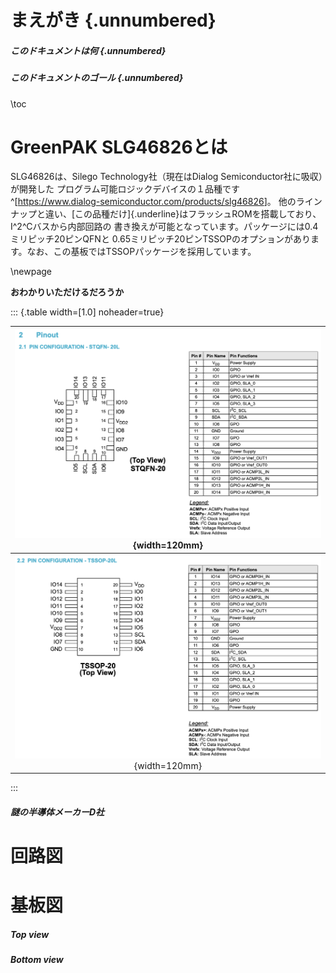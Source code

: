 
# まえがき {.unnumbered}
##### このドキュメントは何 {.unnumbered}
##### このドキュメントのゴール {.unnumbered}

\toc

# GreenPAK SLG46826とは

SLG46826は、Silego Technology社（現在はDialog Semiconductor社に吸収）が開発した
プログラム可能ロジックデバイスの１品種です^[<https://www.dialog-semiconductor.com/products/slg46826>]。
他のラインナップと違い、[この品種だけ]{.underline}はフラッシュROMを搭載しており、I^2^Cバスから内部回路の
書き換えが可能となっています。パッケージには0.4ミリピッチ20ピンQFNと
0.65ミリピッチ20ピンTSSOPのオプションがあります。なお、この基板ではTSSOPパッケージを採用しています。

\newpage

**おわかりいただけるだろうか**

::: {.table width=[1.0] noheader=true}

|  ![](images/slg46826-pinout-qfn.png){width=120mm}  |
|:--------------------------------------------------:|
| ![](images/slg46826-pinout-tssop.png){width=120mm} |

:::

##### 謎の半導体メーカーD社

# 回路図
# 基板図
##### Top view
##### Bottom view
